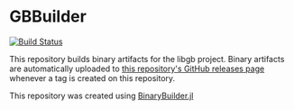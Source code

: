 # GBBuilder

[![Build Status](https://travis-ci.org/ederc/GBBuilder.svg?branch=master)](https://travis-ci.org/ederc/GBBuilder)

This repository builds binary artifacts for the libgb project. Binary artifacts are automatically uploaded to
[this repository's GitHub releases page](https://github.com/ederc/GBBuilder/releases) whenever a tag is created
on this repository.

This repository was created using [BinaryBuilder.jl](https://github.com/JuliaPackaging/BinaryBuilder.jl)
